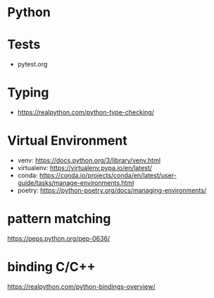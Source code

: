 # Python

# Tests
- pytest.org

# Typing
- https://realpython.com/python-type-checking/

# Virtual Environment
- venv: https://docs.python.org/3/library/venv.html
- virtualenv: https://virtualenv.pypa.io/en/latest/
- conda: https://conda.io/projects/conda/en/latest/user-guide/tasks/manage-environments.html
- poetry: https://python-poetry.org/docs/managing-environments/

# pattern matching
https://peps.python.org/pep-0636/

# binding C/C++
https://realpython.com/python-bindings-overview/


